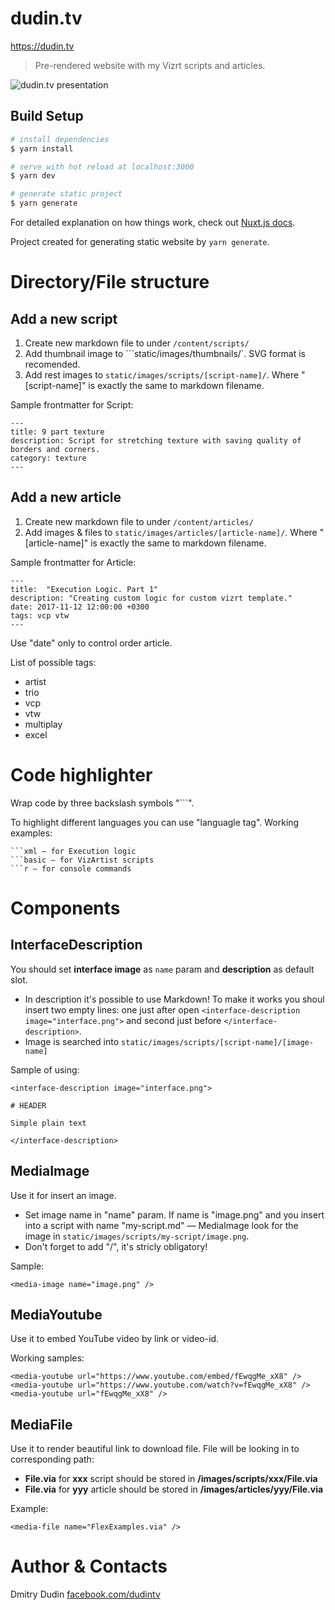 # dudin.tv

https://dudin.tv

> Pre-rendered website with my Vizrt scripts and articles.

![dudin.tv presentation](https://github.com/dudintv/vizmarket/raw/master/static/images/for-github-readme/dudin.tv-presentation.gif)

## Build Setup

``` bash
# install dependencies
$ yarn install

# serve with hot reload at localhost:3000
$ yarn dev

# generate static project
$ yarn generate
```

For detailed explanation on how things work, check out [Nuxt.js docs](https://nuxtjs.org).

Project created for generating static website by `yarn generate`.

# Directory/File structure

## Add a new script

1. Create new markdown file to under `/content/scripts/`
2. Add thumbnail image to ```static/images/thumbnails/`. SVG format is recomended.
3. Add rest images to `static/images/scripts/[script-name]/`. Where "\[script-name\]" is exactly the same to markdown filename.

Sample frontmatter for Script:

```
---
title: 9 part texture
description: Script for stretching texture with saving quality of borders and corners.
category: texture
---
```

## Add a new article

1. Create new markdown file to under `/content/articles/`
2. Add images & files to `static/images/articles/[article-name]/`. Where "\[article-name\]" is exactly the same to markdown filename.

Sample frontmatter for Article:
```
---
title:  "Execution Logic. Part 1"
description: "Creating custom logic for custom vizrt template."
date: 2017-11-12 12:00:00 +0300
tags: vcp vtw
---
```

Use "date" only to control order article.

List of possible tags:
* artist
* trio
* vcp
* vtw
* multiplay
* excel

# Code highlighter

Wrap code by three backslash symbols "```".

To highlight different languages you can use "languagle tag". Working examples:

```
```xml — for Execution logic
```basic — for VizArtist scripts
```r — for console commands
```

# Components

## InterfaceDescription

You should set __interface image__ as `name` param and __description__ as default slot. 

* In description it's possible to use Markdown! To make it works you shoul insert two empty lines: one just after open `<interface-description image="interface.png">` and second just before `</interface-description>`. 
* Image is searched into `static/images/scripts/[script-name]/[image-name]`

Sample of using:

```
<interface-description image="interface.png">

# HEADER

Simple plain text

</interface-description>
```

## MediaImage

Use it for insert an image.

* Set image name in "name" param. If name is "image.png" and you insert into a script with name "my-script.md" — MediaImage look for the image in `static/images/scripts/my-script/image.png`.
* Don't forget to add "/", it's stricly obligatory!

Sample:

```
<media-image name="image.png" />
```

## MediaYoutube

Use it to embed YouTube video by link or video-id.

Working samples:

```
<media-youtube url="https://www.youtube.com/embed/fEwqgMe_xX8" />
<media-youtube url="https://www.youtube.com/watch?v=fEwqgMe_xX8" />
<media-youtube url="fEwqgMe_xX8" />
```

## MediaFile

Use it to render beautiful link to download file. File will be looking in to corresponding path:
* __File.via__ for __xxx__ script should be stored in __/images/scripts/xxx/File.via__
* __File.via__ for __yyy__ article should be stored in __/images/articles/yyy/File.via__

Example:

```
<media-file name="FlexExamples.via" />
```

# Author & Contacts

Dmitry Dudin
<a href="https://www.facebook.com/dudintv" onclick="return ! window.open(this.href);">facebook.com/dudintv</a>
